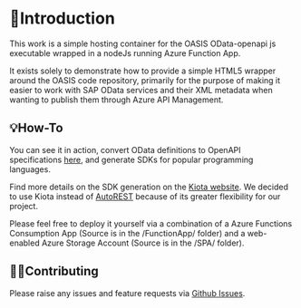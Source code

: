 # 📖Introduction

This work is a simple hosting container for the OASIS OData-openapi js executable wrapped in a nodeJs running Azure Function App.

It exists solely to demonstrate how to provide a simple HTML5 wrapper around the OASIS code repository, primarily for the purpose of making it easier to work with SAP OData services and their XML metadata when wanting to publish them through Azure API Management.

## 💡How-To

You can see it in action, convert OData definitions to OpenAPI specifications [here](https://aka.ms/ODataOpenAPI), and generate SDKs for popular programming languages.

Find more details on the SDK generation on the [Kiota website](https://microsoft.github.io/kiota/). We decided to use Kiota instead of [AutoREST](https://github.com/Azure/autorest) because of its greater flexibility for our project.

Please feel free to deploy it yourself via a combination of a Azure Functions Consumption App (Source is in the /FunctionApp/ folder) and a web-enabled Azure Storage Account (Source is in the /SPA/ folder).

## 🤟🏾Contributing

Please raise any issues and feature requests via [Github Issues](https://github.com/WillEastbury/odata-openapi/issues).
